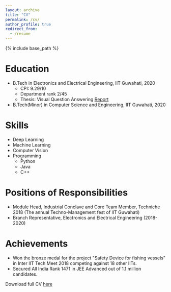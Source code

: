 ```yaml
---
layout: archive
title: "CV"
permalink: /cv/
author_profile: true
redirect_from:
  - /resume
---
```


{% include base_path %}

Education
======
* B.Tech in Electronics and Electrical Engineering, IIT Guwahati, 2020 
  * CPI: 9.29/10 
  * Department rank 2/45
  * Thesis: Visual Question Answering [Report](https://vatsalg29.github.io/VQA_Thesis.pdf)
* B.Tech(Minor) in Computer Science and Engineering, IIT Guwahati, 2020

[//]: <> (Work experience)
[//]: <> (=====)
[//]: <> (* Summer 2019: Research Internship)
[//]: <>   (* Czech Technical University, Prague)
[//]: <>   (* Duties included: Tagging issues)
[//]: <>   (* Supervisor: Professor Jan Kybic)
  
Skills
======
* Deep Learning
* Machine Learning
* Computer Vision
* Programming
  * Python
  * Java
  * C++

  
Positions of Responsibilities
======
* Module Head, Industrial Conclave and Core Team Member, Techniche 2018 (The annual Techno-Management fest of IIT Guwahati)
* Branch Representative, Electronics and Electrical Engineering (2018-2020)

Achievements
=====
* Won the bronze medal for the project "Safety Device for fishing vessels" in Inter IIT Tech Meet 2018 competing against 18 other IITs.
* Secured All India Rank 1471 in JEE Advanced out of 1.1 million candidates.

Download full CV [here](https://vatsalg29.github.io/Research_CV.pdf)
